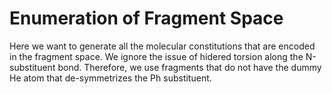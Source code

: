 # Enumeration of Fragment Space
Here we want to generate all the molecular constitutions that are encoded in the fragment space. We ignore the issue of hidered torsion along the N-substituent bond. Therefore, we use fragments that do not have the dummy He atom that de-symmetrizes the Ph substituent.


